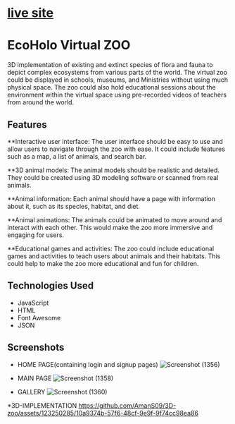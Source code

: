 
# [live site](https://ecoholo-virtual-zoo.netlify.app/)


# EcoHolo Virtual ZOO

3D implementation of existing and extinct species of flora and fauna to depict complex ecosystems from various parts of the world. 
The virtual zoo could be displayed in schools, museums, and Ministries without using much physical space. The zoo could also hold educational sessions about the environment within the 
virtual space using pre-recorded videos of teachers from around the world.

## Features

**Interactive user interface: The user interface should be easy to use and allow users to navigate through the zoo with ease. It could include features such as a map, a list of animals, and search bar.

**3D animal models: The animal models should be realistic and detailed. They could be created using 3D modeling software or scanned from real animals.

**Animal information: Each animal should have a page with information about it, such as its species, habitat, and diet.

**Animal animations: The animals could be animated to move around and interact with each other. This would make the zoo more immersive and engaging for users.

**Educational games and activities: The zoo could include educational games and activities to teach users about animals and their habitats. This could help to make the zoo more educational and fun for children.

## Technologies Used

* JavaScript
* HTML
* Font Awesome
* JSON

## Screenshots
* HOME PAGE(containing login and signup pages)
  ![Screenshot (1356)](https://github.com/AmanS09/3D-zoo/assets/123250285/a74f3e2f-55ed-4d1f-926f-975790eca4d0)

* MAIN PAGE
  ![Screenshot (1358)](https://github.com/AmanS09/3D-zoo/assets/123250285/bec87589-e4ee-4839-9bbe-ffd05e49c255)

* GALLERY
  ![Screenshot (1360)](https://github.com/AmanS09/3D-zoo/assets/123250285/ff3f9b1c-e6ad-4f6d-8e47-306b1d723771)

*3D-IMPLEMENTATION
 https://github.com/AmanS09/3D-zoo/assets/123250285/10a9374b-57f6-48cf-9e9f-9f74cc98ea86
